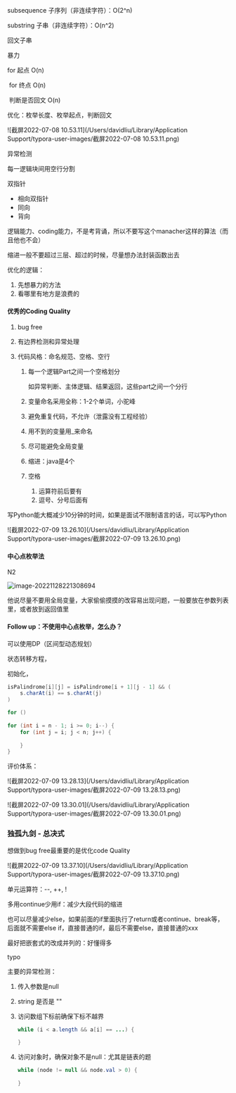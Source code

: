 subsequence 子序列（非连续字符）：O(2^n)

substring 子串（非连续字符）：O(n^2)



回文子串

暴力

for 起点 O(n)

​	for 终点 O(n)

​		判断是否回文 O(n)



优化：枚举长度、枚举起点，判断回文

![截屏2022-07-08 10.53.11](/Users/davidliu/Library/Application Support/typora-user-images/截屏2022-07-08 10.53.11.png)

异常检测

每一逻辑块间用空行分割



双指针

- 相向双指针
- 同向
- 背向



逻辑能力、coding能力，不是考背诵，所以不要写这个manacher这样的算法（而且他也不会）



缩进一般不要超过三层、超过的时候，尽量想办法封装函数出去





优化的逻辑：

1. 先想暴力的方法
2. 看哪里有地方是浪费的





#### 优秀的Coding Quality

1. bug free

2. 有边界检测和异常处理

3. 代码风格：命名规范、空格、空行

   1. 每一个逻辑Part之间一个空格划分

      如异常判断、主体逻辑、结果返回，这些part之间一个分行

   1. 变量命名采用全称：1-2个单词，小驼峰
   2. 避免重复代码，不允许（泄露没有工程经验）
   3. 用不到的变量用_来命名
   4. 尽可能避免全局变量
   5. 缩进：java是4个
   6. 空格
      1. 运算符前后要有
      2. 逗号、分号后面有

写Python能大概减少10分钟的时间，如果是面试不限制语言的话，可以写Python



![截屏2022-07-09 13.26.10](/Users/davidliu/Library/Application Support/typora-user-images/截屏2022-07-09 13.26.10.png)



#### 中心点枚举法

N2

![image-20221128221308694](https://xingqiu-tuchuang-1256524210.cos.ap-shanghai.myqcloud.com/3978/image-20221128221308694.png)





他说尽量不要用全局变量，大家偷偷摸摸的改容易出现问题，一般要放在参数列表里，或者放到返回值里



#### Follow up：不使用中心点枚举，怎么办？

可以使用DP（区间型动态规划）



状态转移方程，

初始化，

```java
isPalindrome[i][j] = isPalindrome[i + 1][j - 1] && (
	s.charAt(i) == s.charAt(j)
)

for ()
    
for (int i = n - 1; i >= 0; i--) {
    for (int j = i; j < n; j++) {
        
    }
}
```



评价体系：

![截屏2022-07-09 13.28.13](/Users/davidliu/Library/Application Support/typora-user-images/截屏2022-07-09 13.28.13.png)



![截屏2022-07-09 13.30.01](/Users/davidliu/Library/Application Support/typora-user-images/截屏2022-07-09 13.30.01.png)







### 独孤九剑 - 总决式

想做到bug free最重要的是优化code Quality



![截屏2022-07-09 13.37.10](/Users/davidliu/Library/Application Support/typora-user-images/截屏2022-07-09 13.37.10.png)



单元运算符：--, ++, !



多用continue少用if：减少大段代码的缩进

也可以尽量减少else，如果前面的if里面执行了return或者continue、break等，后面就不需要else if，直接普通的if，最后不需要else，直接普通的xxx



最好把嵌套式的改成并列的：好懂得多



typo





主要的异常检测：

1. 传入参数是null

2. string 是否是 ""

3. 访问数组下标前确保下标不越界

   ```java
   while (i < a.length && a[i] == ...) {
       
   }
   ```

   

4. 访问对象时，确保对象不是null：尤其是链表的题

   ```java
   while (node != null && node.val > 0) {
       
   }
   ```

   



